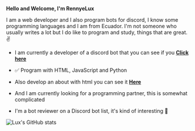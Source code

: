</html>
<b><p class="anchor">Hello and Welcome, I'm RennyeLux</p></b>

</body

<p class="center">I am a web developer and I also program bots for discord, I know some programming languages and I am from Ecuador. I'm not someone who usually writes a lot but I do like to program and study, things that are great. ✌</p>

- I am currently a developer of a discord bot that you can see if you **[Click here](https://bit.ly/Kiwwibot)**

- ✅ Program with HTML, JavaScript and Python

- Also develop an about with html you can see it **[Here](https://aboutme.spaceylux.repl.co/)**

- And I am currently looking for a programming partner, this is somewhat complicated

- I'm a bot reviewer on a Discord bot list, it's kind of interesting 🔎

![Lux's GitHub stats](https://github-readme-stats.vercel.app/api?username=rennyelux&show_icons=true)

  
  </html>


